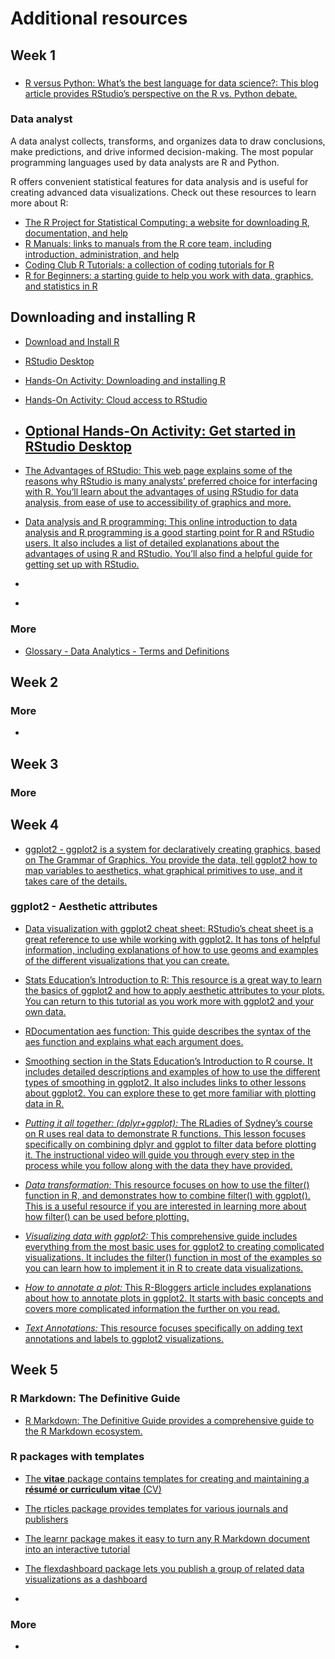 # Additional resources


## Week 1

###

- [R versus Python: What’s the best language for data science?: This blog article provides RStudio’s perspective on the R vs. Python debate.](https://blog.rstudio.com/2019/12/17/r-vs-python-what-s-the-best-for-language-for-data-science/)

### Data analyst

A data analyst collects, transforms, and organizes data to draw conclusions, make predictions, and drive informed decision-making. The most popular programming languages used by data analysts are R and Python.

R offers convenient statistical features for data analysis and is useful for creating advanced data visualizations. Check out these resources to learn more about R:

- [The R Project for Statistical Computing: a website for downloading R, documentation, and help](https://www.r-project.org/)
- [R Manuals: links to manuals from the R core team, including introduction, administration, and help](https://cran.r-project.org/manuals.html)
- [Coding Club R Tutorials: a collection of coding tutorials for R](https://ourcodingclub.github.io/tutorials.html)
- [R for Beginners: a starting guide to help you work with data, graphics, and statistics in R](https://cran.r-project.org/doc/contrib/Paradis-rdebuts_en.pdf)

## Downloading and installing R

- [Download and Install R](https://cloud.r-project.org/)
- [RStudio Desktop](https://www.rstudio.com/products/rstudio/download/#download)
- [Hands-On Activity: Downloading and installing R](week1/optional-hands-on-activity-downloading-and-installing-r.pdf)
- [Hands-On Activity: Cloud access to RStudio](week1/hands-on-activity-cloud-access-to-rstudio.pdf)
- [Optional Hands-On Activity: Get started in RStudio Desktop](week1/optional-hands-on-activity-get-started-in-rstudio-desktop.pdf)
  -
- [The Advantages of RStudio: This web page explains some of the reasons why RStudio is many analysts’ preferred choice for interfacing with R. You’ll learn about the advantages of using RStudio for data analysis, from ease of use to accessibility of graphics and more.](https://www.theanalysisfactor.com/the-advantages-of-rstudio/)

- [Data analysis and R programming: This online introduction to data analysis and R programming is a good starting point for R and RStudio users. It also includes a list of detailed explanations about the advantages of using R and RStudio. You’ll also find a helpful guide for getting set up with RStudio.](<https://lgatto.github.io/2017_11_09_Rcourse_Jena/before-we-start.html>)
- []()
- []()

### More

- [Glossary - Data Analytics - Terms and Definitions](https://docs.google.com/document/d/1eWQyXH14HmkZba6U291S_M48_kVRk7vwui_tYdjGcu8/template/preview)

## Week 2


### More

- []()

## Week 3


### More


## Week 4

- [ggplot2 - ggplot2 is a system for declaratively creating graphics, based on The Grammar of Graphics. You provide the data, tell ggplot2 how to map variables to aesthetics, what graphical primitives to use, and it takes care of the details.](https://ggplot2.tidyverse.org/)

### ggplot2 - Aesthetic attributes


- [Data visualization with ggplot2 cheat sheet: RStudio’s cheat sheet is a great reference to use while working with ggplot2. It has tons of helpful information, including explanations of how to use geoms and examples of the different visualizations that you can create.](https://ggplot2.tidyverse.org/)

- [Stats Education’s Introduction to R: This resource is a great way to learn the basics of ggplot2 and how to apply aesthetic attributes to your plots. You can return to this tutorial as you work more with ggplot2 and your own data.](http://statseducation.com/Introduction-to-R/modules/graphics/aesthetics/)

- [RDocumentation aes function: This guide describes the syntax of the aes function and explains what each argument does.](https://www.rdocumentation.org/packages/ggplot2/versions/3.3.3/topics/aes)

- [Smoothing section in the Stats Education’s Introduction to R course. It includes detailed descriptions and examples of how to use the different types of smoothing in ggplot2. It also includes links to other lessons about ggplot2. You can explore these to get more familiar with plotting data in R.](http://statseducation.com/Introduction-to-R/modules/graphics/smoothing/)

- [*Putting it all together: (dplyr+ggplot):* The RLadies of Sydney’s course on R uses real data to demonstrate R functions. This lesson focuses specifically on combining dplyr and ggplot to filter data before plotting it. The instructional video will guide you through every step in the process while you follow along with the data they have provided.](https://rladiessydney.org/courses/ryouwithme/03-vizwhiz-1/#1-4-putting-it-all-together-dplyr-ggplot)

- [*Data transformation:* This resource focuses on how to use the filter() function in R, and demonstrates how to combine filter() with ggplot(). This is a useful resource if you are interested in learning more about how filter() can be used before plotting.](https://r4ds.had.co.nz/transform.html)

- [*Visualizing data with ggplot2:* This comprehensive guide includes everything from the most basic uses for ggplot2 to creating complicated visualizations. It includes the filter() function in most of the examples so you can learn how to implement it in R to create data visualizations.](https://datacarpentry.org/dc_zurich/R-ecology/05-visualisation-ggplot2.html)

- [*How to annotate a plot:* This R-Bloggers article includes explanations about how to annotate plots in ggplot2. It starts with basic concepts and covers more complicated information the further on you read.](https://www.r-bloggers.com/2017/02/how-to-annotate-a-plot-in-ggplot2/)

- [*Text Annotations:* This resource focuses specifically on adding text annotations and labels to ggplot2 visualizations.](https://viz-ggplot2.rsquaredacademy.com/textann.html)


## Week 5

### R Markdown: The Definitive Guide

- [R Markdown: The Definitive Guide provides a comprehensive guide to the R Markdown ecosystem.](https://bookdown.org/yihui/rmarkdown/installation.html)

### R packages with templates

- [The **vitae** package contains templates for creating and maintaining a **résumé or curriculum vitae** (CV)](https://github.com/mitchelloharawild/vitae)
- [The rticles package provides templates for various journals and publishers](<https://github.com/rstudio/rticles>)

- [The learnr package makes it easy to turn any R Markdown document into an interactive tutorial](https://github.com/rstudio/learnr)
- [The flexdashboard package lets you publish a group of related data visualizations as a dashboard](https://github.com/rstudio/flexdashboard)
- []()

### More

- []()
